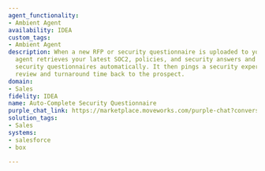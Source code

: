 ```yaml
---
agent_functionality:
- Ambient Agent
availability: IDEA
custom_tags:
- Ambient Agent
description: When a new RFP or security questionnaire is uploaded to your CRM this
  agent retrieves your latest SOC2, policies, and security answers and fills out inbound
  security questionnaires automatically. It then pings a security expert for quick
  review and turnaround time back to the prospect.
domain:
- Sales
fidelity: IDEA
name: Auto-Complete Security Questionnaire
purple_chat_link: https://marketplace.moveworks.com/purple-chat?conversation=%7B%22messages%22%3A%5B%7B%22parts%22%3A%5B%7B%22richText%22%3A%22%3Cp%3EYou+received+a+new+security+questionnaire+for+the+Globex+Corp+RFP.%3C%2Fp%3E%22%7D%2C%7B%22richText%22%3A%22Attached%3A+%3Ccode+xmlns%3D%5C%22http%3A%2F%2Fwww.w3.org%2F1999%2Fxhtml%5C%22%3EGlobex_Security_Questionnaire.xlsx%3C%2Fcode%3E%22%7D%5D%2C%22role%22%3A%22assistant%22%7D%2C%7B%22parts%22%3A%5B%7B%22richText%22%3A%22%3Cp%3EI+will+start+drafting+a+response+using+our+existing+security+documentation+to+fill+out+what+I+can.%3C%2Fp%3E%22%7D%2C%7B%22reasoningSteps%22%3A%5B%7B%22richText%22%3A%22Parsing+Globex+Corp+Security+Questionnaire%22%2C%22status%22%3A%22pending%22%7D%2C%7B%22richText%22%3A%22Retrieving+latest+SOC2+Type+II+report%22%2C%22status%22%3A%22pending%22%7D%2C%7B%22richText%22%3A%22Finding+answers+from+security+knowledge+base%22%2C%22status%22%3A%22pending%22%7D%5D%7D%5D%2C%22role%22%3A%22assistant%22%7D%2C%7B%22parts%22%3A%5B%7B%22reasoningSteps%22%3A%5B%7B%22richText%22%3A%22Parsed+Globex+Corp+Security+Questionnaire%22%2C%22status%22%3A%22success%22%7D%2C%7B%22richText%22%3A%22Retrieved+latest+SOC2+Type+II+report%22%2C%22status%22%3A%22success%22%7D%2C%7B%22richText%22%3A%22Answered+23+of+34+questions+automatically%22%2C%22status%22%3A%22success%22%7D%5D%7D%2C%7B%22richText%22%3A%22%3Cp%3EI%27ve+completed+a+first+pass+and+answered+23+questions.+I%27ve+attached+our+SOC2+report+and+other+relevant+policies.%3C%2Fp%3E%3Cp%3EThe+remaining+11+questions+require+manual+review.%3C%2Fp%3E%3Cp%3EAlex%2C+can+you+please+review+the+document+and+address+the+flagged+questions%3F%3C%2Fp%3E%22%7D%2C%7B%22citations%22%3A%5B%7B%22citationTitle%22%3A%22Completed_Questionnaire_Globex.xlsx%22%2C%22connectorName%22%3A%22onedrive%22%7D%2C%7B%22citationTitle%22%3A%22Globex+Corp+RFP%22%2C%22connectorName%22%3A%22salesforce%22%7D%5D%7D%5D%2C%22role%22%3A%22assistant%22%7D%2C%7B%22parts%22%3A%5B%7B%22richText%22%3A%22Looks+great.+I%27ve+answered+the+last+few+questions.+This+is+approved+to+send+to+the+prospect.%22%7D%5D%2C%22role%22%3A%22user%22%7D%2C%7B%22parts%22%3A%5B%7B%22richText%22%3A%22Excellent.+I%27ve+updated+the+opportunity+in+Salesforce+with+the+completed+questionnaire+and+notified+the+account+executive.%22%7D%2C%7B%22apiBlock%22%3A%7B%22code%22%3A%22%7B%5Cn++%5C%22activity_type%5C%22%3A+%5C%22attachment%5C%22%2C%5Cn++%5C%22status%5C%22%3A+%5C%22completed%5C%22%2C%5Cn++%5C%22notes%5C%22%3A+%5C%22Attached+completed+security+questionnaire.%5C%22%5Cn%7D%22%2C%22caption%22%3A%22POST+%2Fopportunities%2F0068c00001GuFUFAA3%2Factivities%22%2C%22connectorName%22%3A%22salesforce%22%2C%22title%22%3A%22Update+Opportunity%22%7D%7D%5D%2C%22role%22%3A%22assistant%22%7D%5D%2C%22assistantConfig%22%3A%7B%22userName%22%3A%22Moveworks%22%2C%22initials%22%3A%22U%22%2C%22providedIcon%22%3A%22silhoutte%22%7D%2C%22userConfig%22%3A%7B%22userName%22%3A%22Moveworks%22%2C%22initials%22%3A%22U%22%2C%22providedIcon%22%3A%22silhoutte%22%7D%7D
solution_tags:
- Sales
systems:
- salesforce
- box

---
```

